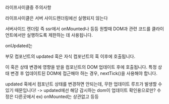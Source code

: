 라이프사이클중 주의사항


라이프사이클은 서버 사이드렌더링에선 실행되지 않는다

서버사이드 렌더링 즉 ssr에서 onMounted나 등등 원할때 DOM과 관련 코드를 클라이언트에서만 실행하도록 제한하는 데 사용됩니다.

onUpdated는

부모 컴포넌트의 updated 훅은 자식 컴포넌트의 훅 이후에 호출됩니다.

이 훅은 상태 변경에 영향을 받을 컴포넌트의 DOM 업데이트 후에 호출됩니다. 특정 상태 변경 후 업데이트된 DOM에 접근해야 하는 경우, nextTick()을 사용해야 합니다.


updated 훅에서 컴포넌트 상태를 변경하면 안되는데, 무한 업데이트 루프가 발생할 수 있기 때문입니다! -> updated에선 해당 감시하는 dom이 업데이트 확인용으로만? 수정은 다른곳에서
ex) onMounted는 상관없고 등등